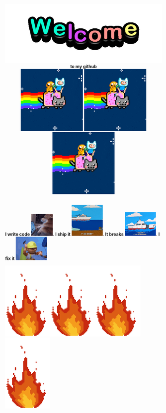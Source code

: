 <div align="center">
	<img src="welcome.gif" alt="welcome to my github profile">
  <div>
    <b>to my github</b>
  </div>
  <img src="flying-cat.gif" alt="">
  <img src="flying-cat.gif" alt="">
  <img src="flying-cat.gif" alt="">
	<br>
	<br>
</div>

**I write code** ![](corgi-code.gif). **I ship it** ![](ship-it.gif).
**It breaks** ![](ship-sinks.gif). **I fix it** ![](fix-it.gif)
<!--
**darongaffirm/darongaffirm** is a ✨ _special_ ✨ repository because its `README.md` (this file) appears on your GitHub profile.

Here are some ideas to get you started:

- 🔭 I’m currently working on ...
- 🌱 I’m currently learning ...
- 👯 I’m looking to collaborate on ...
- 🤔 I’m looking for help with ...
- 💬 Ask me about ...
- 📫 How to reach me: ...
- 😄 Pronouns: ...
- ⚡ Fun fact: ...
-->

![](flame.gif)![](flame.gif)![](flame.gif)![](flame.gif)